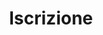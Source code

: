 ---
layout: page
title: Iscrizione
permalink: /iscrizione/
image: iscrizione.jpg
description: Iscriviti qui alla Giostra Individuale, la scadenza per le iscrizioni del campionato 2023 è il 31 Gennaio.
---